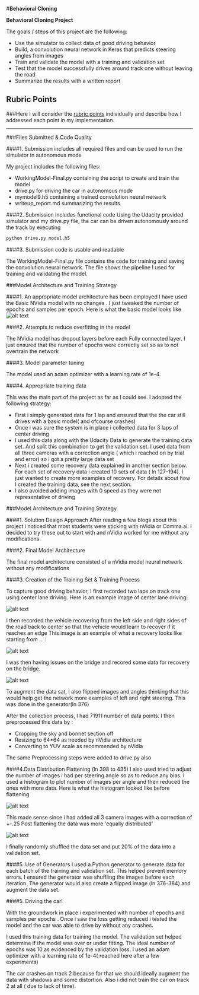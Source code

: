 #**Behavioral Cloning** 


**Behavioral Cloning Project**

The goals / steps of this project are the following:
* Use the simulator to collect data of good driving behavior
* Build, a convolution neural network in Keras that predicts steering angles from images
* Train and validate the model with a training and validation set
* Test that the model successfully drives around track one without leaving the road
* Summarize the results with a written report


[//]: # (Image References)

[image1]: ./Images/Center.png "Center Driving "
[image2]: ./Images/recovery.png "recovery"
[image3]: ./Images/bridgerecovery.png "Recovery Image"
[image4]: ./Images/alldata.png "all data"
[image5]: ./Images/filtereddata.png "all data"
[image6]: ./Images/nVidia_model.png "all data"



## Rubric Points
###Here I will consider the [rubric points](https://review.udacity.com/#!/rubrics/432/view) individually and describe how I addressed each point in my implementation.  

---
###Files Submitted & Code Quality

####1. Submission includes all required files and can be used to run the simulator in autonomous mode

My project includes the following files:
* WorkingModel-Final.py containing the script to create and train the model
* drive.py for driving the car in autonomous mode
* mymodel9.h5 containing a trained convolution neural network 
* writeup_report.md  summarizing the results

####2. Submission includes functional code
Using the Udacity provided simulator and my drive.py file, the car can be driven autonomously around the track by executing 
```sh
python drive.py model.h5
```

####3. Submission code is usable and readable

The WorkingModel-Final.py  file contains the code for training and saving the convolution neural network. The file shows the pipeline I used for training and validating the model.

###Model Architecture and Training Strategy

####1. An appropriate model architecture has been employed
I have used the Basic NVidia model with no changes . I just tweaked the number of epochs and samples per epoch.
Here is what the basic model looks like
![alt text][image6]



####2. Attempts to reduce overfitting in the model

The NVidia model has dropout layers before each Fully connected layer. I just ensured that the number of epochs were correctly set so as to not overtrain the network

####3. Model parameter tuning

The model used an adam optimizer with a learning rate of 1e-4.

####4. Appropriate training data

This was the main part of the project as far as i could see. I adopted the following strategy:
* First i simply generated data for 1 lap and ensured that the the car still drives with a basic model( and ofcourse crashes)
* Once i was sure the system is in place i collected data for 3 laps of center driving
* I used this data along with the Udacity Data to generate the training data set. And split this combination to get the validation set. I used data from all three cameras with a correction angle ( which i reached on by trial and error) so i got a pretty large data set
* Next i created some recovery data explained in another section below. For each set of recovery data i created 10 sets of data ( ln 127-194). I just wanted to create more examples of recovery. For details about how I created the training data, see the next section. 
* I also avoided adding images with 0 speed as they were not representative of driving

###Model Architecture and Training Strategy

####1. Solution Design Approach
After reading a few blogs about this project i noticed that most students were sticking with nVidia or Comma.ai. I decided to try these out to start with and nVidia worked for me without any modifications

####2. Final Model Architecture

The final model architecture  consisted of a nVidia model neural network without any modifications


####3. Creation of the Training Set & Training Process

To capture good driving behavior, I first recorded two laps on track one using center lane driving. Here is an example image of center lane driving:

![alt text][image1]

I then recorded the vehicle recovering from the left side and right sides of the road back to center so that the vehicle would learn to recover if it reaches an edge This image is an example of what a recovery looks like starting from ... :

![alt text][image2]

I was then having issues on the bridge and recored some data for recovery on the bridge.

![alt text][image3]

To augment the data sat, I also flipped images and angles thinking that this would help get the network more examples of left and right steering. This was done in the generator(ln 376)

After the collection process, I had 71911 number of data points. I then preprocessed this data by :
* Cropping the sky and bonnet section off
* Resizing to 64*64 as needed by nVidia architecture
* Converting to YUV scale as recommended by nVidia

The same Preprocessing steps were added to drive.py also

####4.Data Distribution Flattening
(ln 398 to 435)
I also used tried to adjust the number of images i had per steering angle so as to reduce any bias. I used a histogram to plot number of images per angle and then reduced the ones with more data.
Here is what the histogram looked like before flattening

![alt text][image4]

This made sense since i had added all 3 camera images with a correction of +-.25
Post flattening the data was more 'equally distributed'

![alt text][image5]


I finally randomly shuffled the data set and put 20% of the data into a validation set. 

####5. Use of Generators
I used a Python generator to generate data for each batch of the training and validation set. This helped prevent memory errors. I ensured the generator was shuffling the images before each iteration. The generator would also create a flipped image (ln 376-384) and augment the data set.

####5. Driving the car!

With the groundwork in place i experimented with number of epochs and samples per epochs . Once i saw the loss getting reduced i tested the model and the car was able to drive by without any crashes. 

I used this training data for training the model. The validation set helped determine if the model was over or under fitting. The ideal number of epochs was 10 as evidenced by the validation loss. I used an adam optimizer with a learning rate of 1e-4( reached here after a few experiments)

The car crashes on track 2 because for that we should ideally augment the data with shadows and some distortion. Also i did not train the car on track 2 at all ( due to lack of time).
